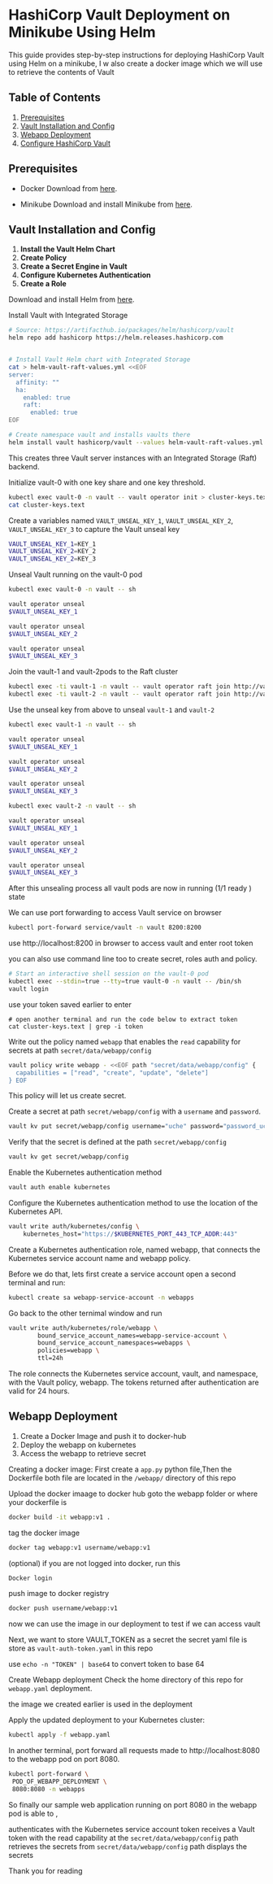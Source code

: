 # HashiCorp Vault Deployment on Minikube Using Helm

This guide provides step-by-step instructions for deploying HashiCorp Vault using Helm on a minikube, I w also create a docker image which we will use to retrieve the contents of Vault

## Table of Contents

1. [Prerequisites](#prerequisites)
2. [Vault Installation and Config](#vault-installation-and-config)
3. [Webapp Deployment](#webapp-deployment)
4. [Configure HashiCorp Vault](#configure-hashicorp-vault) 

## Prerequisites

- Docker
  Download from [here](https://docs.docker.com/get-docker/).

- Minikube
  Download and install Minikube from [here](https://minikube.sigs.k8s.io/docs/start/).

## Vault Installation and Config

1. **Install the Vault Helm Chart**
2. **Create Policy**
3. **Create a Secret Engine in Vault**
4. **Configure Kubernetes Authentication**
5. **Create a Role**

Download and install Helm from [here](https://helm.sh/docs/intro/install/).

Install Vault with Integrated Storage
```bash
# Source: https://artifacthub.io/packages/helm/hashicorp/vault
helm repo add hashicorp https://helm.releases.hashicorp.com


# Install Vault Helm chart with Integrated Storage
cat > helm-vault-raft-values.yml <<EOF
server:
  affinity: ""
  ha:
    enabled: true
    raft: 
      enabled: true
EOF

# Create namespace vault and installs vaults there
helm install vault hashicorp/vault --values helm-vault-raft-values.yml --create-namespace -n vault
```

This creates three Vault server instances with an Integrated Storage (Raft) backend.

Initialize vault-0 with one key share and one key threshold.
```bash
kubectl exec vault-0 -n vault -- vault operator init > cluster-keys.text
cat cluster-keys.text
```

Create a variables named ```VAULT_UNSEAL_KEY_1```, ```VAULT_UNSEAL_KEY_2```, ```VAULT_UNSEAL_KEY_3``` to capture the Vault unseal key

```bash
VAULT_UNSEAL_KEY_1=KEY_1
VAULT_UNSEAL_KEY_2=KEY_2
VAULT_UNSEAL_KEY_2=KEY_3
```
Unseal Vault running on the vault-0 pod
```bash
kubectl exec vault-0 -n vault -- sh

vault operator unseal
$VAULT_UNSEAL_KEY_1

vault operator unseal
$VAULT_UNSEAL_KEY_2

vault operator unseal
$VAULT_UNSEAL_KEY_3
```

Join the vault-1 and vault-2pods to the Raft cluster
```bash
kubectl exec -ti vault-1 -n vault -- vault operator raft join http://vault-0.vault-internal:8200
kubectl exec -ti vault-2 -n vault -- vault operator raft join http://vault-0.vault-internal:8200
```

Use the unseal key from above to unseal ```vault-1``` and ```vault-2```

```bash
kubectl exec vault-1 -n vault -- sh

vault operator unseal
$VAULT_UNSEAL_KEY_1

vault operator unseal
$VAULT_UNSEAL_KEY_2

vault operator unseal
$VAULT_UNSEAL_KEY_3
```

```bash
kubectl exec vault-2 -n vault -- sh

vault operator unseal
$VAULT_UNSEAL_KEY_1

vault operator unseal
$VAULT_UNSEAL_KEY_2

vault operator unseal
$VAULT_UNSEAL_KEY_3
```
After this unsealing process all vault pods are now in running (1/1 ready ) state


We can use port forwarding to access Vault service on browser
```bash
kubectl port-forward service/vault -n vault 8200:8200
```
use http://localhost:8200 in browser to access vault and enter root token

you can also use command line too to create secret, roles auth and policy.

```bash
# Start an interactive shell session on the vault-0 pod
kubectl exec --stdin=true --tty=true vault-0 -n vault -- /bin/sh
vault login
```
use your token saved earlier to enter
```
# open another terminal and run the code below to extract token
cat cluster-keys.text | grep -i token
```

Write out the policy named ```webapp``` that enables the ```read``` capability for secrets at path ```secret/data/webapp/config```

```bash
vault policy write webapp - <<EOF path "secret/data/webapp/config" {
  capabilities = ["read", "create", "update", "delete"]
} EOF
```
This policy will let us create secret.

Create a secret at path ```secret/webapp/config``` with a ```username``` and ```password```.

```bash
vault kv put secret/webapp/config username="uche" password="password_uche"
```

Verify that the secret is defined at the path ```secret/webapp/config```

```bash
vault kv get secret/webapp/config
```
Enable the Kubernetes authentication method
```bash
vault auth enable kubernetes
```
Configure the Kubernetes authentication method to use the location of the Kubernetes API.
```bash
vault write auth/kubernetes/config \
    kubernetes_host="https://$KUBERNETES_PORT_443_TCP_ADDR:443"
```

Create a Kubernetes authentication role, named webapp, that connects the Kubernetes service account name and webapp policy.

Before we do that, lets first create a service account
open a second terminal and run:
```bash
kubectl create sa webapp-service-account -n webapps
```

Go back to the other ternimal window and run
```bash
vault write auth/kubernetes/role/webapp \
        bound_service_account_names=webapp-service-account \
        bound_service_account_namespaces=webapps \
        policies=webapp \
        ttl=24h
```
The role connects the Kubernetes service account, vault, and namespace, with the Vault policy, webapp. The tokens returned after authentication are valid for 24 hours.




## Webapp Deployment

1. Create a Docker Image and push it to docker-hub
2. Deploy the webapp on kubernetes
3. Access the webapp to retrieve secret

Creating a docker image:
First create a ```app.py``` python file,Then the Dockerfile
both file are located in the ```/webapp/``` directory of this repo

Upload the docker imaage to docker hub
goto the webapp folder or where your dockerfile is
```bash
docker build -it webapp:v1 .
```

tag the docker image
```bash
docker tag webapp:v1 username/webapp:v1
```
(optional) if you are not logged into docker, run this

```bash
Docker login
```
push image to docker registry

```bash
docker push username/webapp:v1
```
now we can use the image in our deployment to test if we can access vault


Next, we want to store VAULT_TOKEN as a secret
the secret yaml file is store as ```vault-auth-token.yaml``` in this repo

use ```echo -n "TOKEN" | base64``` to convert token to base 64


Create Webapp deployment
Check the home directory of this repo for  ```webapp.yaml``` deployment.

the image we created earlier is used in the deployment

Apply the updated deployment to your Kubernetes cluster:
```bash
kubectl apply -f webapp.yaml

```

In another terminal, port forward all requests made to http://localhost:8080 to the webapp pod on port 8080.

```bash
kubectl port-forward \
 POD_OF_WEBAPP_DEPLOYMENT \
 8080:8080 -n webapps
```

So finally our sample web application running on port 8080 in the webapp pod is able to ,

authenticates with the Kubernetes service account token
receives a Vault token with the read capability at the ```secret/data/webapp/config``` path
retrieves the secrets from ```secret/data/webapp/config``` path
displays the secrets 

Thank you for reading
